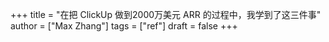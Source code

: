 +++
title = "在把 ClickUp 做到2000万美元 ARR 的过程中，我学到了这三件事"
author = ["Max Zhang"]
tags = ["ref"]
draft = false
+++
